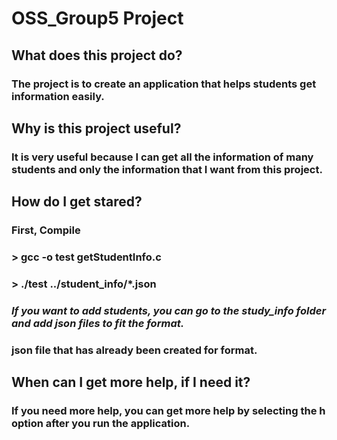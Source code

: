  # OSS_Group5 Project

## What does this project do?
### The project is to create an application that helps students get information easily.

## Why is this project useful?
### It is very useful because I can get all the information of many students and only the information that I want from this project.

## How do I get stared?
### First, Compile
### > gcc -o test getStudentInfo.c
### > ./test ../student_info/*.json
### _If you want to add students, you can go to the study_info folder and add json files to fit the format._
###  json file that has already been created for format.

## When can I get more help, if I need it?
### If you need more help, you can get more help by selecting the h option after you run the application.
